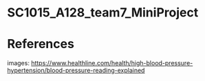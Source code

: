 # SC1015_A128_team7_MiniProject

# References
images:
https://www.healthline.com/health/high-blood-pressure-hypertension/blood-pressure-reading-explained
